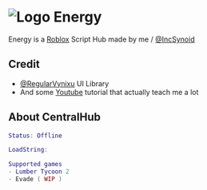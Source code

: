 
# ![Logo](https://cdn.discordapp.com/attachments/1038465796361429075/1039546494887407697/icons8-conflict-30.png) Energy

Energy is a [Roblox](roblox.com) Script Hub made by me / [@IncSynoid](https://github.com/incSynoid)


## Credit

 - [@RegularVynixu](https://github.com/RegularVynixu) UI Library
 - And some [Youtube](https://youtube.com) tutorial that actually teach me a lot

## About CentralHub

```lua
Status: Offline
```
```Lua
LoadString: 
```
```lua
Supported games
- Lumber Tycoon 2
- Evade ( WIP )
```
